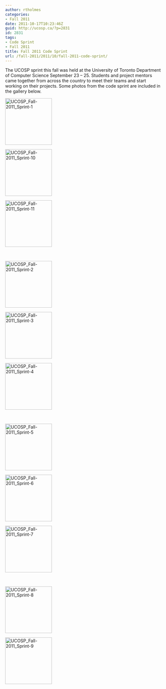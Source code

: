 ```yaml
---
author: rtholmes
categories:
- Fall 2011
date: 2011-10-17T10:23:46Z
guid: http://ucosp.ca/?p=2831
id: 2831
tags:
- Code Sprint
- Fall 2011
title: Fall 2011 Code Sprint
url: /fall-2011/2011/10/fall-2011-code-sprint/
---
```


The UCOSP sprint this fall was held at the University of Toronto Department of Computer Science September 23 &#8211; 25. Students and project mentors came together from across the country to meet their teams and start working on their projects. Some photos from the code sprint are included in the gallery below.

<div id='gallery-3' class='gallery galleryid-2831 gallery-columns-3 gallery-size-thumbnail'>
  <dl class='gallery-item'>
    <dt class='gallery-icon landscape'>
      <a href='http://ucosp.ca/fall-2011/2011/10/fall-2011-code-sprint/attachment/ucosp_fall-2011_sprint-1/'><img width="150" height="150" src="http://ucosp.ca/wp-content/uploads/2011/10/UCOSP_Fall-2011_Sprint-1-150x150.jpg" class="attachment-thumbnail size-thumbnail" alt="UCOSP_Fall-2011_Sprint-1" /></a>
    </dt>
  </dl>
  
  <dl class='gallery-item'>
    <dt class='gallery-icon landscape'>
      <a href='http://ucosp.ca/fall-2011/2011/10/fall-2011-code-sprint/attachment/ucosp_fall-2011_sprint-10/'><img width="150" height="150" src="http://ucosp.ca/wp-content/uploads/2011/10/UCOSP_Fall-2011_Sprint-10-150x150.jpg" class="attachment-thumbnail size-thumbnail" alt="UCOSP_Fall-2011_Sprint-10" /></a>
    </dt>
  </dl>
  
  <dl class='gallery-item'>
    <dt class='gallery-icon landscape'>
      <a href='http://ucosp.ca/fall-2011/2011/10/fall-2011-code-sprint/attachment/ucosp_fall-2011_sprint-11/'><img width="150" height="150" src="http://ucosp.ca/wp-content/uploads/2011/10/UCOSP_Fall-2011_Sprint-11-150x150.jpg" class="attachment-thumbnail size-thumbnail" alt="UCOSP_Fall-2011_Sprint-11" /></a>
    </dt>
  </dl>
  
  <br style="clear: both" />
  
  <dl class='gallery-item'>
    <dt class='gallery-icon landscape'>
      <a href='http://ucosp.ca/fall-2011/2011/10/fall-2011-code-sprint/attachment/ucosp_fall-2011_sprint-2/'><img width="150" height="150" src="http://ucosp.ca/wp-content/uploads/2011/10/UCOSP_Fall-2011_Sprint-2-150x150.jpg" class="attachment-thumbnail size-thumbnail" alt="UCOSP_Fall-2011_Sprint-2" /></a>
    </dt>
  </dl>
  
  <dl class='gallery-item'>
    <dt class='gallery-icon landscape'>
      <a href='http://ucosp.ca/fall-2011/2011/10/fall-2011-code-sprint/attachment/ucosp_fall-2011_sprint-3/'><img width="150" height="150" src="http://ucosp.ca/wp-content/uploads/2011/10/UCOSP_Fall-2011_Sprint-3-150x150.jpg" class="attachment-thumbnail size-thumbnail" alt="UCOSP_Fall-2011_Sprint-3" /></a>
    </dt>
  </dl>
  
  <dl class='gallery-item'>
    <dt class='gallery-icon landscape'>
      <a href='http://ucosp.ca/fall-2011/2011/10/fall-2011-code-sprint/attachment/ucosp_fall-2011_sprint-4/'><img width="150" height="150" src="http://ucosp.ca/wp-content/uploads/2011/10/UCOSP_Fall-2011_Sprint-4-150x150.jpg" class="attachment-thumbnail size-thumbnail" alt="UCOSP_Fall-2011_Sprint-4" /></a>
    </dt>
  </dl>
  
  <br style="clear: both" />
  
  <dl class='gallery-item'>
    <dt class='gallery-icon landscape'>
      <a href='http://ucosp.ca/fall-2011/2011/10/fall-2011-code-sprint/attachment/ucosp_fall-2011_sprint-5/'><img width="150" height="150" src="http://ucosp.ca/wp-content/uploads/2011/10/UCOSP_Fall-2011_Sprint-5-150x150.jpg" class="attachment-thumbnail size-thumbnail" alt="UCOSP_Fall-2011_Sprint-5" /></a>
    </dt>
  </dl>
  
  <dl class='gallery-item'>
    <dt class='gallery-icon landscape'>
      <a href='http://ucosp.ca/fall-2011/2011/10/fall-2011-code-sprint/attachment/ucosp_fall-2011_sprint-6/'><img width="150" height="150" src="http://ucosp.ca/wp-content/uploads/2011/10/UCOSP_Fall-2011_Sprint-6-150x150.jpg" class="attachment-thumbnail size-thumbnail" alt="UCOSP_Fall-2011_Sprint-6" /></a>
    </dt>
  </dl>
  
  <dl class='gallery-item'>
    <dt class='gallery-icon landscape'>
      <a href='http://ucosp.ca/fall-2011/2011/10/fall-2011-code-sprint/attachment/ucosp_fall-2011_sprint-7/'><img width="150" height="150" src="http://ucosp.ca/wp-content/uploads/2011/10/UCOSP_Fall-2011_Sprint-7-150x150.jpg" class="attachment-thumbnail size-thumbnail" alt="UCOSP_Fall-2011_Sprint-7" /></a>
    </dt>
  </dl>
  
  <br style="clear: both" />
  
  <dl class='gallery-item'>
    <dt class='gallery-icon landscape'>
      <a href='http://ucosp.ca/fall-2011/2011/10/fall-2011-code-sprint/attachment/ucosp_fall-2011_sprint-8/'><img width="150" height="150" src="http://ucosp.ca/wp-content/uploads/2011/10/UCOSP_Fall-2011_Sprint-8-150x150.jpg" class="attachment-thumbnail size-thumbnail" alt="UCOSP_Fall-2011_Sprint-8" /></a>
    </dt>
  </dl>
  
  <dl class='gallery-item'>
    <dt class='gallery-icon landscape'>
      <a href='http://ucosp.ca/fall-2011/2011/10/fall-2011-code-sprint/attachment/ucosp_fall-2011_sprint-9/'><img width="150" height="150" src="http://ucosp.ca/wp-content/uploads/2011/10/UCOSP_Fall-2011_Sprint-9-150x150.jpg" class="attachment-thumbnail size-thumbnail" alt="UCOSP_Fall-2011_Sprint-9" /></a>
    </dt>
  </dl>
  
  <br style='clear: both' />
</div>